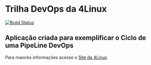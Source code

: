 # Trilha DevOps da 4Linux

<!-- Altere a Flag abaixo com sua URL do Travis -->
[![Build Status](https://travis-ci.org/fqbrito/DevOpsLab-HelloWorld.svg?branch=master)](https://travis-ci.org/fqbrito/DevOpsLab-HelloWorld)
## Aplicação criada para exemplificar o Ciclo de uma PipeLine DevOps


Para maiores informações acesse o [Site da 4Linux](https://www.4linux.com.br/cursos/devops)

